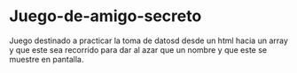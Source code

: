 # Juego-de-amigo-secreto
Juego destinado a practicar la toma de datosd desde un html hacia un array y que este sea recorrido para dar al azar que un nombre y que este se muestre en pantalla.
